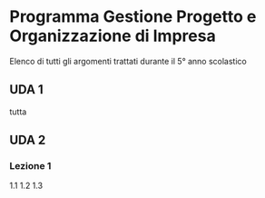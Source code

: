 # Programma Gestione Progetto e Organizzazione di Impresa
Elenco di tutti gli argomenti trattati durante il 5° anno scolastico 


## UDA 1
tutta

## UDA 2
### Lezione 1 
1.1
1.2
1.3

<!--stackedit_data:
eyJoaXN0b3J5IjpbMTUwOTQ0MzU5MV19
-->